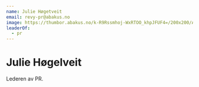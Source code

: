 ```yaml
---
name: Julie Høgetveit
email: revy-pr@abakus.no
image: https://thumbor.abakus.no/k-R9Rssmhoj-WxRTOO_khpJFUF4=/200x200/A01EDB44-1964-48D7-_uGtHg2x.jpeg
leaderOf:
  - pr
---
```


# Julie Høgelveit

Lederen av PR.
